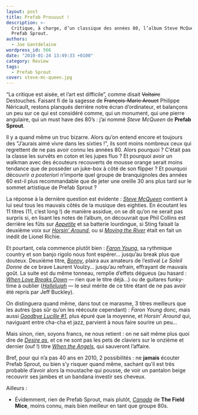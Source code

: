 ```yaml
---
layout: post
title: Prefab Prouuuut !
description: >-
  Critique, à charge, d’un classique des années 80, l’album Steve McQueen, de
  Prefab Sprout.
authors:
  - Joe Gantdelaine
wordpress_id: 566
date: "2010-01-24 13:49:33 +0100"
category: Review
tags:
  - Prefab Sprout
cover: steve-mc-queen.jpg
---
```


“La critique est aisée, et l’art est difficile”, comme disait ~~Voltaire~~
Destouches. Faisant fi de la sagesse de ~~François-Marie Arouet~~ Philippe
Néricault, restons planqués derrière notre écran d’ordinateur, et balançons un
peu sur ce qui est considéré comme, qui un monument, qui une pierre angulaire,
qui un must have des 80’s : j’ai nommé _Steve McQueen_ de **Prefab Sprout**.

Il y a quand même un truc bizarre. Alors qu’on entend encore et toujours des
"J’aurais aimé vivre dans les sixties !", ils sont moins nombreux ceux qui
regrettent de ne pas avoir connu les années 80. Alors pourquoi ? C’était pas la
classe les survêts en coton et les jupes fluo ? Et pourquoi avoir un walkman
avec des écouteurs recouverts de mousse orange serait moins tendance que de
posséder un juke-box à côté de son flipper ? Et pourquoi découvrir _a
posteriori_ n’importe quel groupe de branquignoles des années 60 est-il plus
recommandable que de jeter une oreille 30 ans plus tard sur le sommet artistique
de Prefab Sprout ?

La réponse à la dernière question est évidente : [_Steve McQueen_][1] contient à
lui seul tous les mauvais côtés de la musique des eighties. En écoutant les 11
titres (11, c’est long !) de manière assidue, on se dit qu’on ne serait pas
surpris si, en lisant les notes de l’album, on découvrait que Phil Collins est
derrière les fûts sur [_Appetite_][2] et sa batterie lourdingue, si Sting
faisait la deuxième voix sur [_Horsin’ Around_][3], ou si [_Moving the
River_][4] était en fait un inédit de Lionel Richie.

Et pourtant, cela commence plutôt bien : [_Faron Young_][5], sa rythmique
country et son banjo rigolo nous font espérer… jusqu’au break plus que douteux.
Deuxième titre, [_Bonny_][7], plaira aux amateurs de l’estival _Le Soleil Donne_
de ce brave Laurent Voulzy… jusqu’au refrain, effrayant de mauvais goût. La
suite est du même tonneau, remplie d’effets dégueus (au hasard : [_When Love
Breaks Down_][8] — rien que le titre déjà…) ou de guitares funky-time à oublier
([_Hallelujah_][9] — le seul mérite de ce titre étant de ne pas avoir été repris
par Jeff Buckley).

On distinguera quand même, dans tout ce marasme, 3 titres meilleurs que les
autres (pas sûr qu’on les réécoute cependant) : _Faron Young_ donc, mais aussi
[_Goodbye Lucille #1_][10], plus épuré que la moyenne, et _Horsin’ Around_ qui,
naviguant entre cha-cha et jazz, parvient à nous faire sourire un peu…

Mais sinon, rien, soyons francs, ne nous retient : on ne sait même plus quoi
dire de [_Desire as_][11], et ce ne sont pas les pets de claviers sur le onzième
et dernier (ouf !) titre [_When the Angels_][12], qui sauveront l’affaire.

Bref, pour qui n’a pas 40 ans en 2010, 2 possibilités : ne **jamais** écouter
Prefab Sprout, ou bien s’y risquer quand même, sachant qu’il est très probable
d’avoir alors la moustache qui pousse, de voir un pantalon beige recouvrir ses
jambes et un bandana investir ses cheveux.

Ailleurs :

- Évidemment, rien de Prefab Sprout, mais plutôt, [_Canada_][6] de **The Field
  Mice**, moins connu, mais bien meilleur en tant que groupe 80s.

[1]: https://album.link/fr/i/211414325 "Steve McQueen, de Prefab Sprout"
[2]: https://song.link/fr/i/211415104 "Appetite, de Prefab Sprout"
[3]: https://song.link/fr/i/211417354 "Horsin’ Around, de Prefab Sprout"
[4]: https://song.link/fr/i/211417167 "Moving the River, de Prefab Sprout"
[5]: https://song.link/fr/i/211414404 "Faron Young, de Prefab Sprout"
[6]: https://song.link/fr/i/208265648 "Canada, de The Field Mice"
[7]: https://song.link/fr/i/211414723 "Bonny, de Prefab Sprout"
[8]: https://song.link/fr/i/211415603 "When Love Breaks Down, de Prefab Sprout"
[9]: https://song.link/fr/i/211416751 "Hallelujah, de Prefab Sprout"
[10]: https://song.link/fr/i/211416094 "Goodbye Lucille #1, de Prefab Sprout"
[11]: https://song.link/fr/i/211418060 "Desire As, de Prefab Sprout"
[12]: https://song.link/fr/i/211418796 "When the Angels, de Prefab Sprout"

